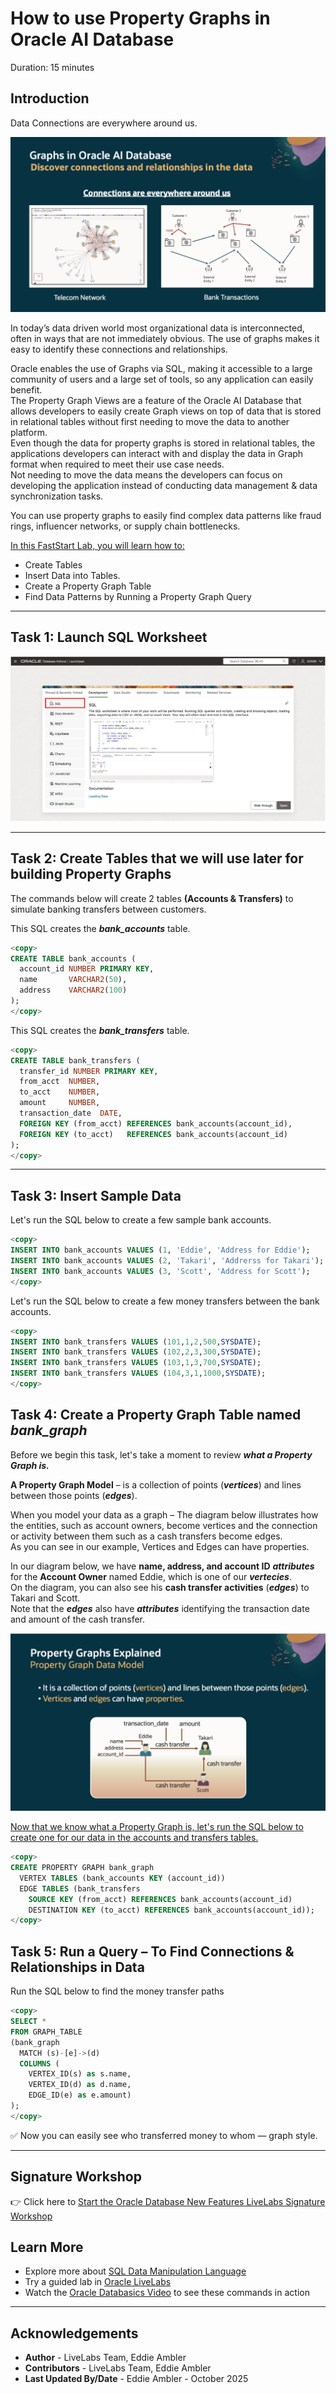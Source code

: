 # How to use Property Graphs in Oracle AI Database

Duration: 15 minutes

## Introduction

Data Connections are everywhere around us.

![Data Connections Visualized with Graphs](./images/data-connections-visulaized-with-graphs.png "=50%x*")

In today’s data driven world most organizational data is interconnected, often in ways that are not immediately obvious.
The use of graphs makes it easy to identify these connections and relationships.  

Oracle enables the use of Graphs via SQL, making it accessible to a large community of users and a large set of tools, so any application can easily benefit.  
The Property Graph Views are a feature of the Oracle AI Database that allows developers to easily create Graph views on top of data that is stored in relational tables without first needing to move the data to another platform.  
Even though the data for property graphs is stored in relational tables, the applications developers can interact with and display the data in Graph format when required to meet their use case needs.  
Not needing to move the data means the developers can focus on developing the application instead of conducting data management & data synchronization tasks.  

You can use property graphs to easily find complex data patterns like fraud rings, influencer networks, or supply chain bottlenecks.  




<u>In this FastStart Lab, you will learn how to:</u>  

* Create Tables  
* Insert Data into Tables.  
* Create a Property Graph Table  
* Find Data Patterns by Running a Property Graph Query  

---

## Task 1: Launch SQL Worksheet

![OCI Console – Open SQL Worksheet from Database Actions Launchpad](./images/open-sql-worksheet-from-database-actions-launchpad.png "=50%x*")

---

## Task 2: Create Tables that we will use later for building Property Graphs
The commands below will create 2 tables **(Accounts & Transfers)** to simulate banking transfers between customers.  

This SQL creates the ***bank_accounts*** table.

```sql
<copy>
CREATE TABLE bank_accounts (
  account_id NUMBER PRIMARY KEY,
  name       VARCHAR2(50),
  address    VARCHAR2(100)
);
</copy>
```

This SQL creates the ***bank_transfers*** table.

```sql
<copy>
CREATE TABLE bank_transfers (
  transfer_id NUMBER PRIMARY KEY,
  from_acct  NUMBER,
  to_acct    NUMBER,
  amount     NUMBER,
  transaction_date  DATE,
  FOREIGN KEY (from_acct) REFERENCES bank_accounts(account_id),
  FOREIGN KEY (to_acct)   REFERENCES bank_accounts(account_id)
);
</copy>
```

---

## Task 3: Insert Sample Data

Let's run the SQL below to create a few sample bank accounts.

```sql
<copy>
INSERT INTO bank_accounts VALUES (1, 'Eddie', 'Address for Eddie');
INSERT INTO bank_accounts VALUES (2, 'Takari', 'Addrerss for Takari');
INSERT INTO bank_accounts VALUES (3, 'Scott', 'Address for Scott');
</copy>
```

Let's run the SQL below to create a few money transfers between the bank accounts.

```sql
<copy>
INSERT INTO bank_transfers VALUES (101,1,2,500,SYSDATE);
INSERT INTO bank_transfers VALUES (102,2,3,300,SYSDATE);
INSERT INTO bank_transfers VALUES (103,1,3,700,SYSDATE);
INSERT INTO bank_transfers VALUES (104,3,1,1000,SYSDATE);
</copy>
```

## Task 4: Create a Property Graph Table named ***bank_graph***

Before we begin this task, let's take a moment to review ***what a Property Graph is.***

**A Property Graph Model** – is a collection of points (***vertices***) and lines between those points (***edges***).

When you model your data as a graph – The diagram below illustrates how the entities, such as account owners, become vertices and the connection or activity between them such as a cash transfers become edges.  
As you can see in our example, Vertices and Edges can have properties.

In our diagram below, we have **name, address, and account ID** ***attributes*** for the **Account Owner** named Eddie, which is one of our ***vertecies***.  
On the diagram, you can also see his **cash transfer activities** (***edges***) to Takari and Scott.  
Note that the ***edges*** also have ***attributes*** identifying the transaction date and amount of the cash transfer.

![Property Graphs Explained](./images/property-graphs-explained.png "=50%x*")

<u>Now that we know what a Property Graph is, let's run the SQL below to create one for our data in the accounts and transfers tables.</u>

```sql
<copy>
CREATE PROPERTY GRAPH bank_graph
  VERTEX TABLES (bank_accounts KEY (account_id))
  EDGE TABLES (bank_transfers
    SOURCE KEY (from_acct) REFERENCES bank_accounts(account_id)
    DESTINATION KEY (to_acct) REFERENCES bank_accounts(account_id));
</copy>
```



## Task 5: Run a Query – To Find Connections & Relationships in Data

Run the SQL below to find the money transfer paths

```sql
<copy>
SELECT *
FROM GRAPH_TABLE
(bank_graph
  MATCH (s)-[e]->(d)
  COLUMNS (
    VERTEX_ID(s) as s.name, 
    VERTEX_ID(d) as d.name, 
    EDGE_ID(e) as e.amount) 
);
</copy>
```

✅ Now you can easily see who transferred money to whom — graph style.

---


## Signature Workshop

👉 Click here to [Start the Oracle Database New Features LiveLabs Signature Workshop](https://livelabs.oracle.com/pls/apex/f?p=133:180:115199363143474::::wid:3950)


## Learn More

* Explore more about [SQL Data Manipulation Language](https://docs.oracle.com/en/database/oracle/oracle-database/23/sqlrf/SQL-Statements.html#GUID-8E42DBB3-BCA3-4E14-9B36-469CF6F4639F)  
* Try a guided lab in [Oracle LiveLabs](https://livelabs.oracle.com/)  
* Watch the [Oracle Databasics Video](#) to see these commands in action  

---

## Acknowledgements
* **Author** - LiveLabs Team, Eddie Ambler
* **Contributors** - LiveLabs Team, Eddie Ambler
* **Last Updated By/Date** - Eddie Ambler - October 2025

